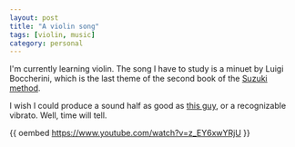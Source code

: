 ```yaml
---
layout: post
title: "A violin song"
tags: [violin, music]
category: personal
---
```


I'm currently learning violin. The song I have to study is a minuet by Luigi
Boccherini, which is the last theme of the second book of the [Suzuki
method](http://en.wikipedia.org/wiki/Suzuki_method).

I wish I could produce a sound half as good as [this
guy](https://www.youtube.com/watch?v=z_EY6xwYRjU), or a recognizable
vibrato. Well, time will tell.

{{ oembed https://www.youtube.com/watch?v=z_EY6xwYRjU }}
